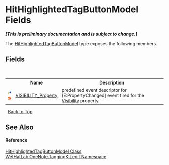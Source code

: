 # HitHighlightedTagButtonModel Fields
 _**\[This is preliminary documentation and is subject to change.\]**_

The <a href="1a584032-82bb-f44d-e530-57c5be41deb6.md">HitHighlightedTagButtonModel</a> type exposes the following members.


## Fields
&nbsp;<table><tr><th></th><th>Name</th><th>Description</th></tr><tr><td>![Protected field](media/protfield.gif "Protected field")![Static member](media/static.gif "Static member")</td><td><a href="e8f40658-4948-561e-4b7a-370e522a8e2c.md">VISIBILITY_Property</a></td><td>
predefined event descriptor for [E:PropertyChanged] event fired for the <a href="a5b50973-666d-5f35-931a-1b0f88d9dea9.md">Visibility</a> property</td></tr></table>&nbsp;
<a href="#hithighlightedtagbuttonmodel-fields">Back to Top</a>

## See Also


#### Reference
<a href="1a584032-82bb-f44d-e530-57c5be41deb6.md">HitHighlightedTagButtonModel Class</a><br /><a href="60ca3730-00cd-fce3-4009-523f3952fd9e.md">WetHatLab.OneNote.TaggingKit.edit Namespace</a><br />